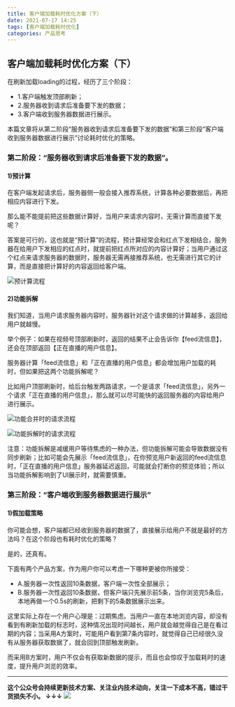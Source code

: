 ```yaml
---
title: 客户端加载耗时优化方案（下）
date: 2021-07-17 14:25
tags: [客户端加载耗时优化]
categories: 产品思考
---
```


## 客户端加载耗时优化方案（下）

在刷新加载loading的过程，经历了三个阶段：

- 1.客户端触发顶部刷新；
- 2.服务器收到请求后准备要下发的数据；
- 3.客户端收到服务器数据进行展示。

本篇文章将从第二阶段“服务器收到请求后准备要下发的数据”和第三阶段“客户端收到服务器数据进行展示”讨论耗时优化的策略。

### 第二阶段：“服务器收到请求后准备要下发的数据”。

#### 1)预计算

在客户端发起请求后，服务器侧一般会接入推荐系统，计算各种必要数据后，再把相应内容进行下发。

那么能不能提前把这些数据计算好，当用户来请求内容时，无需计算而直接下发呢？

答案是可行的，这也就是“预计算”的流程，预计算经常会和红点下发相结合，服务器在给用户下发相应的红点时，就提前把红点所对应的内容计算好；当用户通过这个红点来请求服务器的数据时，服务器无需再接推荐系统，也无需进行其它的计算，而是直接把计算好的内容返回给客户端。

![预计算流程](https://tva1.sinaimg.cn/large/008i3skNgy1gsjxhqr1lij30ik0hkaad.jpg)

#### 2)功能拆解

我们知道，当用户请求服务器内容时，服务器针对这个请求做的计算越多，返回给用户就越慢。

举个例子：如果在视频号顶部刷新时，返回的结果不止会告诉你【feed流信息】，还会在顶部返回【正在直播的用户信息】。

服务器计算「feed流信息」和「正在直播的用户信息」都会增加用户加载的耗时，但如果把这两个功能拆解呢？

比如用户顶部刷新时，给后台触发两路请求，一个是请求「feed流信息」，另外一个请求「正在直播的用户信息」，那么就可以尽可能快的返回服务器的内容给用户进行展示。

![功能合并时的请求流程](https://tva1.sinaimg.cn/large/008i3skNgy1gsjxinarebj30wm0ry0tt.jpg)

![功能拆解时的请求流程](https://tva1.sinaimg.cn/large/008i3skNgy1gsjxiz9ujrj30x20u0q4d.jpg)

注意：功能拆解是减缓用户等待焦虑的一种办法，但功能拆解可能会导致数据没有同步刷新；比如可能会先展示「feed流信息」，在你预览用户新返回的feed流信息时，「正在直播的用户信息」服务器延迟返回，可能就会打断你的预览体验；所以当功能拆解影响到了UI展示时，就需要慎重。

### 第三阶段：“客户端收到服务器数据进行展示”

#### 1)假加载策略

你可能会想，客户端都已经收到服务器的数据了，直接展示给用户不就是最好的方法吗？在这个阶段也有耗时优化的策略？

是的，还真有。

下面有两个产品方案，作为用户你可以考虑一下哪种更被你所接受：

- A.服务器一次性返回10条数据，客户端一次性全部展示；
- B.服务器一次性返回10条数据，但客户端只先展示前5条，当你浏览完5条后，本地再做一个0.5s的刷新，把剩下的5条数据展示出来。

这里实际上存在一个用户心理是：过期焦虑。当用户一直在本地浏览内容，却没有看到有刷新加载的标志时，这种情况出现时间越长，用户就会越觉得自己是在看过期的内容；当采用A方案时，可能用户看到第7条内容时，就觉得自己已经很久没有从服务器获取数据了，就会回到顶部触发刷新。

而采用B方案时，用户不仅会有获取新数据的提示，而且也会惊叹于加载耗时的速度，提升用户浏览的效率。

------
**这个公众号会持续更新技术方案、关注业内技术动向，关注一下成本不高，错过干货损失不小。
↓↓↓**
![](https://tva1.sinaimg.cn/large/e6c9d24egy1gzzmv1p67mj21bi0hcwgh.jpg)